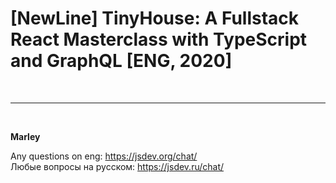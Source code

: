 # [NewLine] TinyHouse: A Fullstack React Masterclass with TypeScript and GraphQL [ENG, 2020]

<br/>

---

<br/>

**Marley**

Any questions on eng: https://jsdev.org/chat/  
Любые вопросы на русском: https://jsdev.ru/chat/
